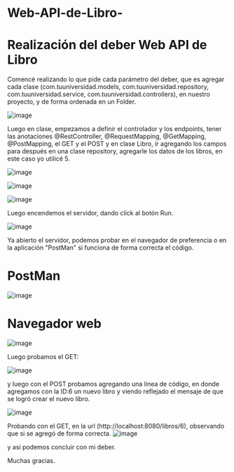 # Web-API-de-Libro-

# Realización del deber Web API de Libro 

Comencé realizando lo que pide cada parámetro del deber, que es agregar cada clase (com.tuuniversidad.models, com.tuuniversidad.repository, com.tuuniversidad.service, com.tuuniversidad.controllers), en nuestro proyecto, y de forma ordenada en un Folder.

![image](https://github.com/Cinthya-banchon/Web-API-de-Libro-/assets/170268641/aeb779ab-727b-4dad-8c5a-9f9c0939a71f)

Luego en clase, empezamos a definir el controlador y los endpoints, tener las anotaciones @RestController, @RequestMapping, @GetMapping, @PostMapping, el GET y el POST y en clase Libro, ir agregando los campos para después en una clase repository, agregarle los datos de los libros, en este caso yo utilicé 5.

![image](https://github.com/Cinthya-banchon/Web-API-de-Libro-/assets/170268641/9bf2a0fd-44bc-418a-9f8f-12f42c2190a7)

![image](https://github.com/Cinthya-banchon/Web-API-de-Libro-/assets/170268641/0146dbf6-7cdd-4640-bac8-f334b6a00538)


![image](https://github.com/Cinthya-banchon/Web-API-de-Libro-/assets/170268641/d2e4fece-fb02-4fce-86d5-51bd6b45f497)


Luego encendemos el servidor, dando click al botón Run.

![image](https://github.com/Cinthya-banchon/Web-API-de-Libro-/assets/170268641/e794ae97-ce15-4183-8670-f1e118e8f755)


Ya abierto el servidor, podemos probar en el navegador de preferencia o en la aplicación "PostMan" si funciona de forma correcta el código.

# PostMan

![image](https://github.com/Cinthya-banchon/Web-API-de-Libro-/assets/170268641/f3650a59-207f-4a0e-880d-1a196f66524d)


# Navegador web

![image](https://github.com/Cinthya-banchon/Web-API-de-Libro-/assets/170268641/1da2973c-9291-4f81-918b-3525a4e8e057)



Luego probamos el GET:

![image](https://github.com/Cinthya-banchon/Web-API-de-Libro-/assets/170268641/8f00c729-dfd3-4202-b33f-880c82fe78d5)


y luego con el POST probamos agregando una linea de código, en donde agregamos con la ID:6 un nuevo libro y viendo reflejado el mensaje de que se logró crear el nuevo libro.

![image](https://github.com/Cinthya-banchon/Web-API-de-Libro-/assets/170268641/2a908e20-1c0b-48bd-8b5b-1aa5b95f0217)


Probando con el GET, en la url (http://localhost:8080/libros/6), observando que si se agregó de forma correcta.
![image](https://github.com/Cinthya-banchon/Web-API-de-Libro-/assets/170268641/76134fe9-e260-459a-af05-b5e63138cb68)


y así podemos concluir con mi deber. 

Muchas gracias.
